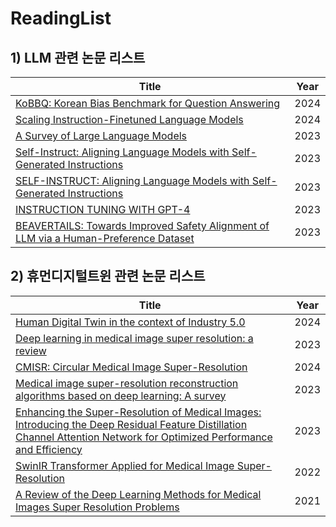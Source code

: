 # ReadingList

## 1) LLM 관련 논문 리스트

| Title | Year |
| --- | :---: |
| [KoBBQ: Korean Bias Benchmark for Question Answering](https://arxiv.org/pdf/2307.16778) | 2024 |
| [Scaling Instruction-Finetuned Language Models](https://www.jmlr.org/papers/volume25/23-0870/23-0870.pdf) | 2024 |
| [A Survey of Large Language Models](https://arxiv.org/pdf/2303.18223) | 2023 |
| [Self-Instruct: Aligning Language Models with Self-Generated Instructions](https://arxiv.org/abs/2212.10560) | 2023 |
| [SELF-INSTRUCT: Aligning Language Models with Self-Generated Instructions](https://arxiv.org/pdf/2212.10560) | 2023 |
| [INSTRUCTION TUNING WITH GPT-4](https://arxiv.org/pdf/2304.03277) | 2023 |
| [BEAVERTAILS: Towards Improved Safety Alignment of LLM via a Human-Preference Dataset](https://proceedings.neurips.cc/paper_files/paper/2023/file/4dbb61cb68671edc4ca3712d70083b9f-Paper-Datasets_and_Benchmarks.pdf) | 2023 |

## 2) 휴먼디지털트윈 관련 논문 리스트

| Title | Year |
| --- | :---: |
| [Human Digital Twin in the context of Industry 5.0](https://www.sciencedirect.com/science/article/abs/pii/S0736584523001011) | 2024 |
| [Deep learning in medical image super resolution: a review](https://link.springer.com/article/10.1007/s10489-023-04566-9) | 2023 |
| [CMISR: Circular Medical Image Super-Resolution](https://arxiv.org/abs/2308.08567) | 2024 |
| [Medical image super-resolution reconstruction algorithms based on deep learning: A survey](https://www.sciencedirect.com/science/article/abs/pii/S0169260723002559) | 2023 |
| [Enhancing the Super-Resolution of Medical Images: Introducing the Deep Residual Feature Distillation Channel Attention Network for Optimized Performance and Efficiency](https://www.mdpi.com/2306-5354/10/11/1332) | 2023 |
| [SwinIR Transformer Applied for Medical Image Super-Resolution](https://www.sciencedirect.com/science/article/pii/S1877050922008481) | 2022 |
| [A Review of the Deep Learning Methods for Medical Images Super Resolution Problems](https://www.sciencedirect.com/science/article/abs/pii/S1959031820301408) | 2021 |
